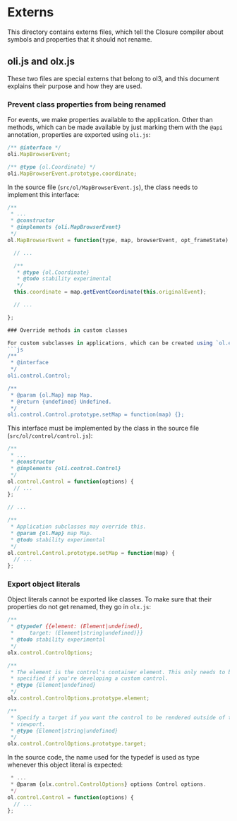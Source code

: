# Externs

This directory contains externs files, which tell the Closure compiler about symbols and properties that it should not rename.

## oli.js and olx.js

These two files are special externs that belong to ol3, and this document explains their purpose and how they are used.

### Prevent class properties from being renamed

For events, we make properties available to the application. Other than methods, which can be made available by just marking them with the `@api` annotation, properties are exported using `oli.js`:
```js
/** @interface */
oli.MapBrowserEvent;

/** @type {ol.Coordinate} */
oli.MapBrowserEvent.prototype.coordinate;
```
In the source file (`src/ol/MapBrowserEvent.js`), the class needs to implement this interface:
```js
/**
 * ...
 * @constructor
 * @implements {oli.MapBrowserEvent}
 */
ol.MapBrowserEvent = function(type, map, browserEvent, opt_frameState) {

  // ...

  /**
   * @type {ol.Coordinate}
   * @todo stability experimental
   */
  this.coordinate = map.getEventCoordinate(this.originalEvent);

  // ...

};

### Override methods in custom classes

For custom subclasses in applications, which can be created using `ol.extends`, the API may want to make certain methods available to override. In addition to marking such methods as `@api`, they need also be added to an interface in `oli.js`:
```js
/**
 * @interface
 */
oli.control.Control;

/**
 * @param {ol.Map} map Map.
 * @return {undefined} Undefined.
 */
oli.control.Control.prototype.setMap = function(map) {};

```
This interface must be implemented by the class in the source file (`src/ol/control/control.js`):
```js
/**
 * ...
 * @constructor
 * @implements {oli.control.Control}
 */
ol.control.Control = function(options) {
  // ...
};

// ...

/**
 * Application subclasses may override this.
 * @param {ol.Map} map Map.
 * @todo stability experimental
 */
ol.control.Control.prototype.setMap = function(map) {
  // ...
};
```

### Export object literals

Object literals cannot be exported like classes. To make sure that their properties do not get renamed, they go in `olx.js`:
```js
/**
 * @typedef {{element: (Element|undefined),
 *     target: (Element|string|undefined)}}
 * @todo stability experimental
 */
olx.control.ControlOptions;

/**
 * The element is the control's container element. This only needs to be
 * specified if you're developing a custom control.
 * @type {Element|undefined}
 */
olx.control.ControlOptions.prototype.element;

/**
 * Specify a target if you want the control to be rendered outside of the map's
 * viewport.
 * @type {Element|string|undefined}
 */
olx.control.ControlOptions.prototype.target;
```
In the source code, the name used for the typedef is used as type whenever this object literal is expected:
```js
 * ...
 * @param {olx.control.ControlOptions} options Control options.
 */
ol.control.Control = function(options) {
  // ...
};
```
